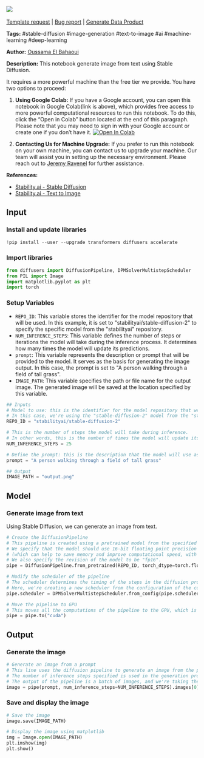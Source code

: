 <a href="https://app.naas.ai/user-redirect/naas/downloader?url=https://raw.githubusercontent.com/jupyter-naas/awesome-notebooks/master/Stable%20Diffusion/Stable_Diffusion_Generate_image_from_text.ipynb" target="_parent"><img src="https://naasai-public.s3.eu-west-3.amazonaws.com/Open_in_Naas_Lab.svg"/></a><br><br><a href="https://github.com/jupyter-naas/awesome-notebooks/issues/new?assignees=&labels=&template=template-request.md&title=Tool+-+Action+of+the+notebook+">Template request</a> | <a href="https://github.com/jupyter-naas/awesome-notebooks/issues/new?assignees=&labels=bug&template=bug_report.md&title=Stable+Diffusion+-+Generate+image+from+text:+Error+short+description">Bug report</a> | <a href="https://app.naas.ai/user-redirect/naas/downloader?url=https://raw.githubusercontent.com/jupyter-naas/awesome-notebooks/master/Naas/Naas_Start_data_product.ipynb" target="_parent">Generate Data Product</a>

**Tags:** #stable-diffusion #image-generation #text-to-image #ai #machine-learning #deep-learning

**Author:** [Oussama El Bahaoui](https://www.linkedin.com/in/oelbahaoui/)

**Description:** This notebook generate image from text using Stable Diffusion.

It requires a more powerful machine than the free tier we provide. You have two options to proceed:

1. **Using Google Colab:** If you have a Google account, you can open this notebook in Google Colab(link is above), which provides free access to more powerful computational resources to run this notebook. To do this, click the “Open in Colab” button located at the end of this paragraph. Please note that you may need to sign in with your Google account or create one if you don’t have it. <a target="_blank" href="https://colab.research.google.com/drive/1PYhRAo8bcgSJdIFrtAFUF2ENbe5BJhn7?usp=sharing"><img src="https://colab.research.google.com/assets/colab-badge.svg" alt="Open In Colab"/></a>

2. **Contacting Us for Machine Upgrade:** If you prefer to run this notebook on your own machine, you can contact us to upgrade your machine. Our team will assist you in setting up the necessary environment. Please reach out to [Jeremy Ravenel](mailto:jeremy@naas.ai) for further assistance.

**References:**
- [Stability.ai - Stable Diffusion](https://stability.ai/stable-diffusion)
- [Stability.ai - Text to Image](https://stability.ai/text-to-image)

## Input

### Install and update libraries


```python
!pip install --user --upgrade transformers diffusers accelerate
```

### Import libraries


```python
from diffusers import DiffusionPipeline, DPMSolverMultistepScheduler
from PIL import Image
import matplotlib.pyplot as plt
import torch
```

### Setup Variables
- `REPO_ID`: This variable stores the identifier for the model repository that will be used. In this example, it is set to "stabilityai/stable-diffusion-2" to specify the specific model from the "stabilityai" repository.
- `NUM_INFERENCE_STEPS`: This variable defines the number of steps or iterations the model will take during the inference process. It determines how many times the model will update its predictions.
- `prompt`: This variable represents the description or prompt that will be provided to the model. It serves as the basis for generating the image output. In this case, the prompt is set to "A person walking through a field of tall grass".
- `IMAGE_PATH`: This variable specifies the path or file name for the output image. The generated image will be saved at the location specified by this variable.


```python
## Inputs
# Model to use: this is the identifier for the model repository that we're going to use. 
# In this case, we're using the "stable-diffusion-2" model from the "stabilityai" repository.
REPO_ID = "stabilityai/stable-diffusion-2"

# This is the number of steps the model will take during inference. 
# In other words, this is the number of times the model will update its predictions.
NUM_INFERENCE_STEPS = 25

# Define the prompt: this is the description that the model will use as a basis to generate the image. 
prompt = "A person walking through a field of tall grass"

## Output
IMAGE_PATH = "output.png"
```

## Model

### Generate image from text

Using Stable Diffusion, we can generate an image from text.


```python
# Create the DiffusionPipeline
# This pipeline is created using a pretrained model from the specified repository. 
# We specify that the model should use 16-bit floating point precision for its computations 
# (which can help to save memory and improve computational speed, with a slight tradeoff in precision).
# We also specify the revision of the model to be "fp16".
pipe = DiffusionPipeline.from_pretrained(REPO_ID, torch_dtype=torch.float16, revision="fp16")

# Modify the scheduler of the pipeline
# The scheduler determines the timing of the steps in the diffusion process.
# Here, we're creating a new scheduler from the configuration of the current one, which effectively keeps the current scheduler's settings.
pipe.scheduler = DPMSolverMultistepScheduler.from_config(pipe.scheduler.config)

# Move the pipeline to GPU
# This moves all the computations of the pipeline to the GPU, which is typically much faster than the CPU for these types of tasks.
pipe = pipe.to("cuda")
```

## Output

### Generate the image


```python
# Generate an image from a prompt
# This line uses the diffusion pipeline to generate an image from the provided prompt.
# The number of inference steps specified is used in the generation process.
# The output of the pipeline is a batch of images, and we're taking the first one from this batch.
image = pipe(prompt, num_inference_steps=NUM_INFERENCE_STEPS).images[0]
```

### Save and display the image


```python
# Save the image
image.save(IMAGE_PATH)

# Display the image using matplotlib
img = Image.open(IMAGE_PATH)
plt.imshow(img)
plt.show()
```
